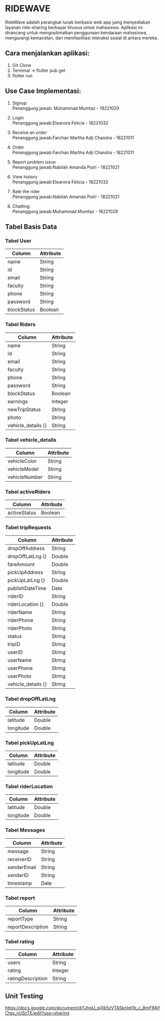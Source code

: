 # RIDEWAVE
RideWave adalah perangkat lunak berbasis web app yang menyediakan layanan ride-sharing berbayar khusus untuk mahasiswa. Aplikasi ini dirancang untuk mengoptimalkan penggunaan kendaraan mahasiswa, mengurangi kemacetan, dan memfasilitasi interaksi sosial di antara mereka. 

## Cara menjalankan aplikasi:
1. Git Clone
2. Terminal -> flutter pub get
3. flutter run

## Use Case Implementasi:
1. Signup <br />
Penanggung jawab: Muhammad Mumtaz - 18221029

2. Login <br />
Penanggung jawab:Eleanora Felicia - 18221032 

3. Receive an order <br />
Penanggung jawab:Farchan Martha Adji Chandra - 18221011 

4. Order <br />
Penanggung jawab:Farchan Martha Adji Chandra - 18221011 

5. Report problem issue <br />
Penanggung jawab:Nabilah Amanda Putri - 18221021 

6. View history <br />
Penanggung jawab:Eleanora Felicia - 18221032 

7. Rate the rider <br />
Penanggung jawab:Nabilah Amanda Putri - 18221021 

8. Chatting <br />
Penanggung jawab:Muhammad Mumtaz - 18221029 


## Tabel Basis Data
### Tabel User 
Column | Attribute
------ | ---------
name | String
id | String
email | String
faculty | String
phone | String
password | String
blockStatus | Boolean

### Tabel Riders
Column | Attribute
------ | ---------
name | String
id | String
email | String
faculty | String
phone | String
password | String
blockStatus | Boolean
earnings | Integer
newTripStatus | String
photo | String
vehicle_details {} | String

### Tabel vehicle_details 
Column | Attribute
------ | ---------
vehicleColor | String
vehicleModel | String
vehicleNumber | String

### Tabel activeRiders
Column | Attribute
------ | ---------
activeStatus | Boolean

### Tabel tripRequests
Column | Attribute
------ | ---------
dropOffAddress | String
dropOffLatLng {} | Double
fareAmount | Double
pickUpAddress | String
pickUpLatLng {} | Double
publishDateTime | Date
riderID | String
riderLocation {} | Double
riderName | String
riderPhone | String
riderPhoto | String
status | String
tripID | String
userID | String
userName | String
userPhone | String
userPhoto | String
vehicle_details {} | String

### Tabel dropOffLatLng
Column | Attribute
------ | ---------
latitude | Double
longitude | Double

### Tabel pickUpLatLng
Column | Attribute
------ | ---------
latitude | Double
longitude | Double

### Tabel riderLocation
Column | Attribute
------ | ---------
latitude | Double
longitude | Double

### Tabel Messages
Column | Attribute
------ | ---------
message | String
receiverID | String
senderEmail | String
senderID | String
timestamp | Date

### Tabel report
Column | Attribute
------ | ---------
reportType | String
reportDescription | String

### Tabel rating
Column | Attribute
------ | ---------
users | String
rating | Integer
ratingDescription | String

## Unit Testing
https://docs.google.com/document/d/1JhgU_pjXk5zVTASknlqt1b_c_8mF9AjfCtgv_nUScTE/edit?usp=sharing